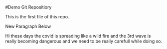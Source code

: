 #Demo Git Repositiory

This is the first file of this repo.

New Paragraph Below

Hi these days the covid is spreading like a wild fire and the 3rd wave is really becoming dangerous and we need to be really carefull while doing so.
